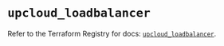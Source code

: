 # `upcloud_loadbalancer`

Refer to the Terraform Registry for docs: [`upcloud_loadbalancer`](https://registry.terraform.io/providers/upcloudltd/upcloud/3.4.0/docs/resources/loadbalancer).
